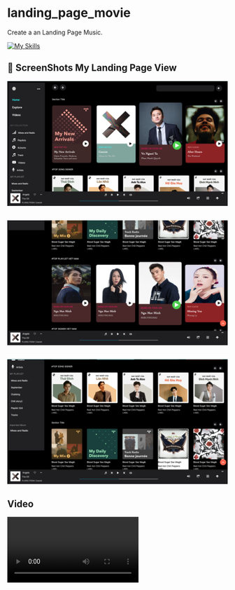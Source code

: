 # landing_page_movie
Create a an Landing Page Music.

[![My Skills](https://skillicons.dev/icons?i=figma,html,css,js=light)](https://skillicons.dev)


## 📸 ScreenShots My Landing Page View

![Alt text](/day4_landing_page_movies/assets/img/imgGit/page_3.png)

##
![Alt text](/day4_landing_page_movies/assets/img/imgGit/page_2.png)

## 

![Alt text](/day4_landing_page_movies/assets/img/imgGit/page_1.png)


## Video 

![Alt text](/day4_landing_page_movies/assets/img/imgGit/video_1.mov)